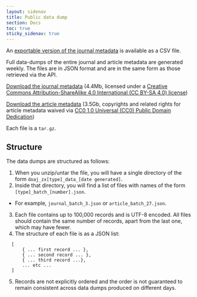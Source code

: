 ```yaml
---
layout: sidenav
title: Public data dump
section: Docs
toc: true
sticky_sidenav: true
---
```


An [exportable version of the journal metadata](/csv) is available as a CSV file.

Full data-dumps of the entire journal and article metadata are generated weekly. The files are in JSON format and are in the same form as those retrieved via the API.

[Download the journal metadata](/public-data-dump/journal) (4.4Mb, licensed under a [Creative Commons Attribution-ShareAlike 4.0 International (CC BY-SA 4.0) license](https://creativecommons.org/licenses/by-sa/4.0/))

[Download the article metadata](/public-data-dump/article) (3.5Gb, copyrights and related rights for article metadata waived via [CC0 1.0 Universal (CC0) Public Domain Dedication](https://creativecommons.org/publicdomain/zero/1.0/))

Each file is a `tar.gz`.

## Structure

The data dumps are structured as follows:

1. When you unzip/untar the file, you will have a single directory of the form `doaj_zx[type]_data_[date generated]`.
2. Inside that directory, you will find a list of files with names of the form `[type]_batch_[number].json`.
  - For example, `journal_batch_3.json` or `article_batch_27.json`.
3. Each file contains up to 100,000 records and is UTF-8 encoded. All files should contain the same number of records, apart from the last one, which may have fewer.
4. The structure of each file is as a JSON list:
  ```
    [
        { ... first record ... },
        { ... second record ... },
        { ... third record ...},
        ... etc ...
    ]
  ```
5. Records are not explicitly ordered and the order is not guaranteed to remain consistent across data dumps produced on different days.

